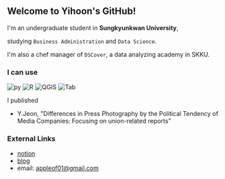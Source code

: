 ## Welcome to Yihoon's GitHub!
I'm an undergraduate student in **Sungkyunkwan University**,

studying `Business Administration` and `Data Science`.

I'm also a chef manager of `DSCover`, a data analyzing academy in SKKU.
### I can use
![py](https://img.shields.io/badge/-Python-F08027)
![R](https://img.shields.io/badge/-R-76AADB)
![QGIS](https://img.shields.io/badge/-QGIS-76A32A)
![Tab](https://img.shields.io/badge/-Tableau-468CBB)

I published
- Y.Jeon, "Differences in Press Photography by the Political Tendency of Media Companies: Focusing on union-related reports"


### External Links
* [notion](https://yihoon.notion.site/Portfolio-4157016c7b5f4fddb292f2bff9f37d65)
* [blog](https://blog.naver.com/appleof01)
* email: appleof01@gmail.com
